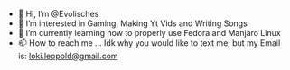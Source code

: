 - 👋 Hi, I’m @Evolisches
- 👀 I’m interested in Gaming, Making Yt Vids and Writing Songs
- 🌱 I’m currently learning how to properly use Fedora and Manjaro Linux
- 📫 How to reach me ... Idk why you would like to text me, but my Email is: loki.leopold@gmail.com
